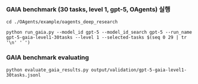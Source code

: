 ### GAIA benchmark (30 tasks, level 1, gpt-5, OAgents) 실행

```
cd ./OAgents/example/oagents_deep_research

python run_gaia.py --model_id gpt-5 --model_id_search gpt-5 --run_name gpt-5-gaia-level1-30tasks --level 1 --selected-tasks $(seq 0 29 | tr '\n' ' ')
```

### GAIA benchmark evaluating

```
python evaluate_gaia_results.py output/validation/gpt-5-gaia-level1-30tasks.jsonl
```
